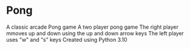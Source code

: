 # Pong
A classic arcade Pong game
A two player pong game
The right player mmoves up and down using the up and down arrow keys
The left player uses "w" and "s" keys
Created using Python 3.10
